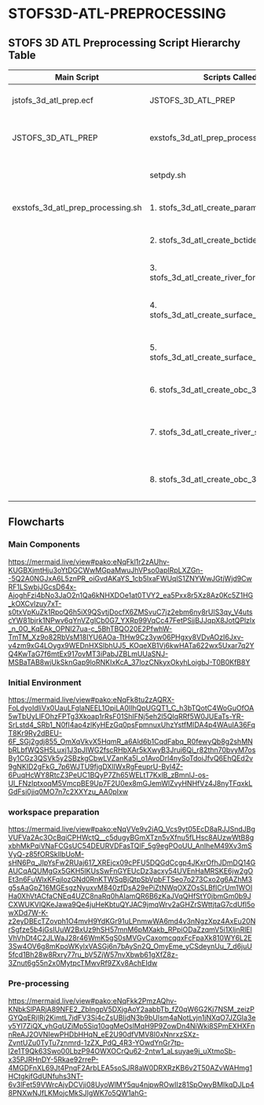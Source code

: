 # STOFS3D-ATL-PREPROCESSING

## STOFS 3D ATL Preprocessing Script Hierarchy Table

| Main Script | Scripts Called | Purpose |
|-------------|----------------|---------|
| jstofs_3d_atl_prep.ecf | JSTOFS_3D_ATL_PREP |Initiates the preparation process |
| JSTOFS_3D_ATL_PREP | exstofs_3d_atl_prep_processing.sh | Executes the main preparation tasks |
|  |  setpdy.sh | Sets up date variables |
| exstofs_3d_atl_prep_processing.sh | 1. stofs_3d_atl_create_param_nml.sh | Creates param.nml file |
|  | 2. stofs_3d_atl_create_bctides_in.sh | Creates bctides.in file |
|  | 3. stofs_3d_atl_create_river_forcing_nwm.sh | Creates river forcing from NWM |
|  | 4. stofs_3d_atl_create_surface_forcing_gfs.sh | Creates surface forcing from GFS |
|  | 5. stofs_3d_atl_create_surface_forcing_hrrr.sh | Creates surface forcing from HRRR |
|  | 6. stofs_3d_atl_create_obc_3dth_nudge.sh | Creates OBC 3DTH nudging |
|  | 7. stofs_3d_atl_create_river_st_lawrence.sh | Creates forcing files for the St. Lawrence River |
|  | 8. stofs_3d_atl_create_obc_3d_th.sh | Creates 3D temperature and salinity files |

## Flowcharts

### Main Components

https://mermaid.live/view#pako:eNqFkl1r2zAUhv-KUGBXjmtHju3oYtDGCWwMGpaMwuJhVPso0apIRpLXZGn--5Q2A0NGJxA6L5znPR_oiGvdAKaYS_1cb5lxaFWUqlS1ZNYWwJGtjWjd9CwRF1LSwbjJGcsD64x-AjoghFzi4bNo3JaO2n1Qa6kNHXDOe1at0TVY2_ea5Pxx8r5Xz8Az0Kc5Z1HG_kOXCvlzuy7xT-s0txVpKuZk1RpoQ6h5iX9QSvtjDocfX6ZMSvuC7jz2ebm6ny8rUlS3qy_V4utscYW81bjrk1NPwv6qYnVZglCb0G7_YXRp99VqCc47FetPSjjBJJqpX8JotQPlzlx_n_0O_KqEAk_OPNl27ua-c_5BhTBQO20E2PfwhW-TmTM_Xz9o82RbVsM18IYU6AOa-TtHw9Cz3yw06PHgxy8VDvAOzI6Jxv-v4zm9xG4LOygx9WEDnHXSlbhUJ5_KOqeXB1Vj6kwHATa622wx5Uxar7q2YQ4KwTaG7f6mtEx917ovMT3iPabJZBLmUUaSNJ-MSBaTAB8wjUkSknGap9loRNKIxKcA_37lozCNkyxOkyhLoigbJ-T0B0KfB8Y


### Initial Environment

https://mermaid.live/view#pako:eNqFk8tu2zAQRX-FoLdyoIdliVx0UauLFglaNEEL1OpiLA0lIhQpUGQT1_C_h3bTQotC4WoGuOfOA5wTbUyLlFOhzFPTg3Xkoap1rRsF01ShIFNj5eh2l5QIqRRf5W0JUEaTs-YR-SrLstd4_SRb1_N0fI4ao4zlKyHEzGq0psFpmnuxUhzYstfMIDA4p4WAuIA36FqT8Kr9Ry2dBEU-6F_SGj2gdj855_OmXqVkvX5HqmR_a6Ald6b1CqdFabq_R0fewyQb8g2shMNbRLbfWQSH5Luxj1J3pJIWG2fscRHbXAr5kXwyB3Jrui6Qi_r82thn70bvyM7osBy1CGz3QSVk5y2SBzkgCbwLVZanKa5l_o1AvoDrl4nySoTdoiJfvQ6EhQEd2v9gNKID2gFkG_7p6WJTU9fjgDXlIWxRgFeuprU-Byl4Z-6PuqHcWY8RtcZ3PeUC1BQyP7Zh65WELtT7KxlB_zBmnlJ-os-Ul_FNzIptxoqM5VmcpBE9Up7F2U0ex8mGJemWlZvyHNHfVz4J8nyTFqxkLGdFsi0jiq0MO7n7c2XXYzu_AA0pIxw

### workspace preparation

https://mermaid.live/view#pako:eNqVVe9v2jAQ_Vcs9yt05EcD8aRJJSndJBgVUFVa2Ac3OcBqiCPHWctQ__c5dugyBGmXTzn5vXfnu5fLHsc8AUzwWtB8gxbhMkPqiVNaFCGsUC54DEURVDFasTQlF_5g9egPOoUU_AnIheM49Xv3mSVyQ-z85fORSkIlbUoM-sHN6Pq_JIpYsFw2RUaj617_XREjcx09cPFU5DQGdCcgp4JKxrOfhJDmDQ14GAUCqAQUMgGx5GKH5lKUsSwFnGYEUcDz3acxy54UVEnHaMRSKE6jw2gOEt3n6FuWlxKFqjlozGNd0RnKTWSqBjQtpSbVpbFTSeo7o273Cxo2g6AZhM3g5sAaGpZ16MGEsgzNyuxvM840zfDsA29ePiZtNWqOXZOsSLBfICrUm1WOIHa0XhVtACfaCNEq4UZC8naRq0hAIamQR6B6zKaJVqQHfStY0jbmGm0b9JCXWUKVlQKeJawa9Qe4juHeKbtuQYJAC9jmqWrv2aGHZrSWttjtaG7cdUfl5owXDd7W-K-z2eyDBEcTZovph1O4mvH9YdKGr91uLPnmwWA6md4v3nNgzXpz4AxEu20NrSgfze5b4jGsIUuW2BxUz9hSH57mnM6pMXakb_RPpiODaZzqmV5i1XljnRlElVhVhDt4C2JLWaJ28r46WmK5gS0sMVGvCaxomcqqxFcFpaXk810WY6L2E3Sw4OV6g8mKpoWKylxVASGj6n7bAySn2Q_OmyEme_yCSdeynUu_7_d6juU5fcd1Bh28w8Rxry77ru_bV5ZjW57nvXbwb61gXfZ8z-3Znut6g55n2x0MytpcTMwvRf9ZXv8AchEIdw

### Pre-processing

https://mermaid.live/view#pako:eNqFkk2PmzAQhv-KNbkSlPARjA89NFE2_ZbIngpV5DXjgAoY2aabbTb_fZ0qW6G2Kj7NSM_zeizPGYQqERjIRj2KimtL7jdFV3Si4cZsUBIjdN3b9bUlsm4aNotLyjn1jNXqO7JZGIa3ev5Yl7ZiQX_yhGqUZjMp5Siq10qgMeOslMqH9P9ZowDn4NiWki8SPmEXHXFnnReAJ2OVNIewPHDbHHqN_eE2U90dfVMV8I0xNnrxzSXz-ZvntUZu0TyTu7znmrd-1zZX_PdQ_4R3-YOwdYnGr7tp-l2e1T9Qk63Swo00LbzP94OWXOCrQu62-2ntw1_aLsuyae9j_uXtmoSb-x35PJRHnDY-5Rkae92rreP-4MGDFnXL69Jt4PnqF2ArbLEA5soSJR8aW0DRXRzKB6v2T50AZvWAHmg1HCtgkjfGdUNfuhs3NT-6v3lFet59VWrcAjvDCVji08UyoWlMY5qu4njpwROwIIz81SpOwyBMIkqDJLp48PNXwNJfLKMojcMkSJIgWK7o5QW1ahG-
